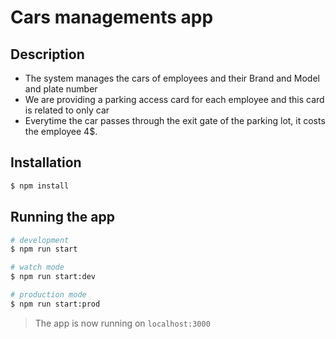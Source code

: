 # Cars managements app

## Description

- The system manages the cars of employees and their Brand and Model and plate number
- We are providing a parking access card for each employee and this card is related to only car
- Everytime the car passes through the exit gate of the parking lot, it costs the employee 4$.

## Installation

```bash
$ npm install
```

## Running the app

```bash
# development
$ npm run start

# watch mode
$ npm run start:dev

# production mode
$ npm run start:prod
```

> The app is now running on `localhost:3000`
